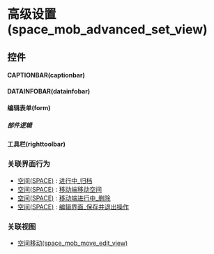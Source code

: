 # 高级设置(space_mob_advanced_set_view)  <!-- {docsify-ignore-all} -->



## 控件
#### CAPTIONBAR(captionbar)
#### DATAINFOBAR(datainfobar)
#### 编辑表单(form)

##### 部件逻辑
#### 工具栏(righttoolbar)


### 关联界面行为
  * [空间(SPACE)](module/Wiki/space) : [进行中_归档](module/Wiki/space#界面行为)
  * [空间(SPACE)](module/Wiki/space) : [移动端移动空间](module/Wiki/space#界面行为)
  * [空间(SPACE)](module/Wiki/space) : [移动端进行中_删除](module/Wiki/space#界面行为)
  * [空间(SPACE)](module/Wiki/space) : [编辑界面_保存并退出操作](module/Wiki/space#界面行为)

### 关联视图
  * [空间移动(space_mob_move_edit_view)](app/view/space_mob_move_edit_view)

<script>
 const { createApp } = Vue
  createApp({
    data() {
      return {

      }
    }
  }).use(ElementPlus).mount('#app')
</script>